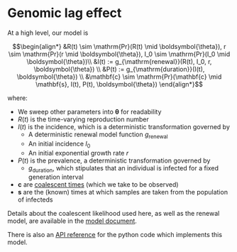 # Genomic lag effect

At a high level, our model is
```math
\begin{align*}
&R(t) \sim \mathrm{Pr}(R(t) \mid \boldsymbol{\theta}), r \sim \mathrm{Pr}(r \mid \boldsymbol{\theta}), I_0 \sim \mathrm{Pr}(I_0 \mid \boldsymbol{\theta})\\
&I(t) := g_{\mathrm{renewal}}(R(t), I_0, r, \boldsymbol{\theta}) \\
&P(t) := g_{\mathrm{duration}}(I(t), \boldsymbol{\theta}) \\
&\mathbf{c} \sim \mathrm{Pr}(\mathbf{c} \mid \mathbf{s}, I(t), P(t), \boldsymbol{\theta})
\end{align*}
```
where:
- We sweep other parameters into $\boldsymbol{\theta}$ for readability
- $R(t)$ is the time-varying reproduction number
- $I(t)$ is the incidence, which is a deterministic transformation governed by
  - A deterministic renewal model function $g_{\mathrm{renewal}}$
  - An initial incidence $I_0$
  - An initial exponential growth rate $r$
- $P(t)$ is the prevalence, a deterministic transformation governed by
  - $g_{\mathrm{duration}}$, which stipulates that an individual is infected for a fixed generation interval
- $\mathbf{c}$ are [coalescent times](https://en.wikipedia.org/wiki/Viral_phylodynamics#Coalescent_theory_and_phylodynamics) (which we take to be observed)
- $\mathbf{s}$ are the (known) times at which samples are taken from the population of infecteds

Details about the coalescent likelihood used here, as well as the renewal model, are available in the [model document](model.md).

There is also an [API reference](api.md) for the python code which implements this model.
